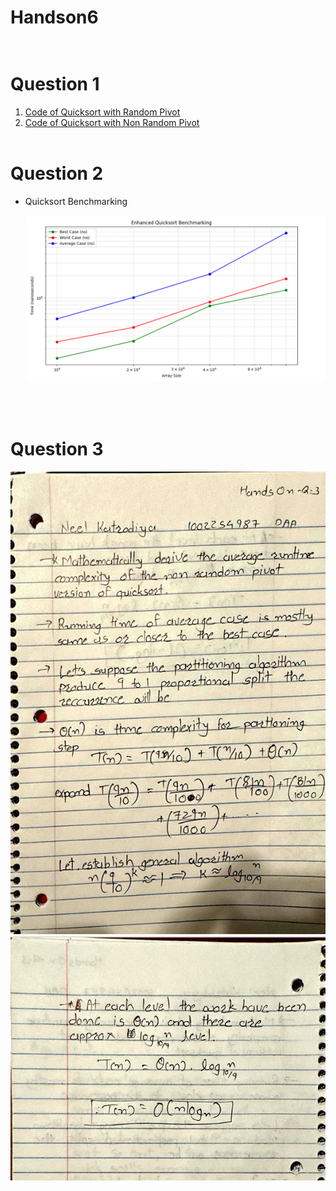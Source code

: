 # Handson6<br><br>
# Question 1<br>
1. [ Code of Quicksort with Random Pivot](QuickSortRandomchoicePivot.java)<br>
2. [ Code of Quicksort with Non Random Pivot](QuickSortNonRandomchoicePivot.java)<br><br>
# Question 2 <br>
* Quicksort Benchmarking<br><br>
![Alt text](benchmark.png)

<br><br>
# Question 3 
![Alt text](Q3-1.png)<br>
![Alt text](Q3-2.png)
